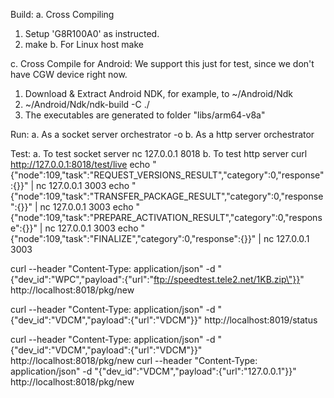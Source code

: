 Build:
a. Cross Compiling
   1. Setup 'G8R100A0' as instructed.
   2. make
b. For Linux host
   make

c. Cross Compile for Android:
   We support this just for test, since we don't have CGW device right now.
   1. Download & Extract Android NDK, for example, to ~/Android/Ndk
   2. ~/Android/Ndk/ndk-build -C ./
   3. The executables are generated to folder "libs/arm64-v8a"


Run:
a. As a socket server
  orchestrator -o
b. As a http server
  orchestrator

Test:
a. To test socket server
   nc 127.0.0.1 8018
b. To test http server
   curl http://127.0.0.1:8018/test/live
   echo "    {\"node\":109,\"task\":\"REQUEST_VERSIONS_RESULT\",\"category\":0,\"response\":{}}" | nc 127.0.0.1 3003
   echo "    {\"node\":109,\"task\":\"TRANSFER_PACKAGE_RESULT\",\"category\":0,\"response\":{}}" | nc 127.0.0.1 3003
   echo "    {\"node\":109,\"task\":\"PREPARE_ACTIVATION_RESULT\",\"category\":0,\"response\":{}}" | nc 127.0.0.1 3003
   echo "    {\"node\":109,\"task\":\"FINALIZE\",\"category\":0,\"response\":{}}" | nc 127.0.0.1 3003

   curl --header "Content-Type: application/json" -d "{\"dev_id\":\"WPC\",\"payload\":{\"url\":\"ftp://speedtest.tele2.net/1KB.zip\"}}" http://localhost:8018/pkg/new

   curl --header "Content-Type: application/json" -d "{\"dev_id\":\"VDCM\",\"payload\":{\"url\":\"VDCM\"}}" http://localhost:8019/status

   curl --header "Content-Type: application/json" -d "{\"dev_id\":\"VDCM\",\"payload\":{\"url\":\"VDCM\"}}" http://localhost:8018/pkg/new
   curl --header "Content-Type: application/json" -d "{\"dev_id\":\"VDCM\",\"payload\":{\"url\":\"127.0.0.1\"}}" http://localhost:8018/pkg/new
